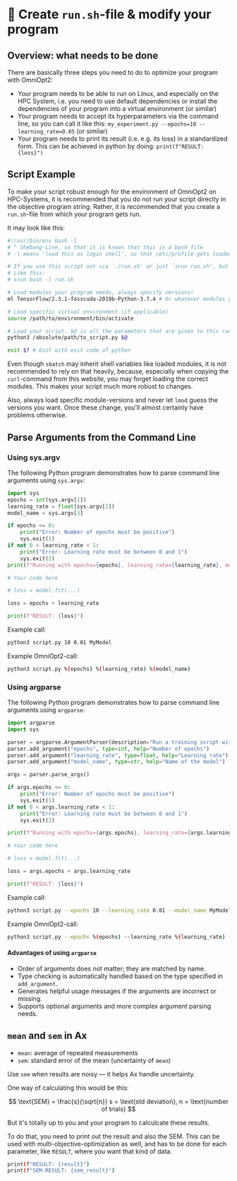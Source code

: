 # <span class="invert_in_dark_mode">📝</span> Create `run.sh`-file & modify your program

<!-- This is needed to prepare your program for OmniOpt2 -->

<!-- Category: Preparations, Basics and Setup -->

<div id="toc"></div>

## Overview: what needs to be done

There are basically three steps you need to do to optimize your program with OmniOpt2:

- Your program needs to be able to run on Linux, and especially on the HPC System, i.e. you need to use default dependencies or install the dependencies of your program into a virtual environment (or similar)
- Your program needs to accept its hyperparameters via the command line, so you can call it like this: `my_experiment.py --epochs=10 --learning_rate=0.05` (or similar)
- Your program needs to print its result (i.e. e.g. its loss) in a standardized form. This can be achieved in python by doing: `print(f"RESULT: {loss}")`

## Script Example

To make your script robust enough for the environment of OmniOpt2 on HPC-Systems, it is recommended that you do not run your script directly in the objective program string. Rather, it is recommended that you create a `run.sh`-file from which your program gets run.

It may look like this:

```bash
#!/usr/bin/env bash -l
# ^ Shebang-Line, so that it is known that this is a bash file
# -l means 'load this as login shell', so that /etc/profile gets loaded and you can use 'module load' or 'ml' as usual

# If you use this script not via `./run.sh' or just `srun run.sh', but like `srun bash run.sh', please add the '-l' there too.
# Like this:
# srun bash -l run.sh

# Load modules your program needs, always specify versions!
ml TensorFlow/2.3.1-fosscuda-2019b-Python-3.7.4 # Or whatever modules you need

# Load specific virtual environment (if applicable)
source /path/to/environment/bin/activate

# Load your script. $@ is all the parameters that are given to this run.sh file.
python3 /absolute/path/to_script.py $@

exit $? # Exit with exit code of python
```

Even though `sbatch` may inherit shell variables like loaded modules, it is not recommended to rely on that heavily, because, especially when copying the `curl`-command from this website, you may forget loading the correct modules. This makes your script much more robust to changes.

Also, always load specific module-versions and never let `lmod` guess the versions you want. Once these change, you'll almost certainly have problems otherwise.

## Parse Arguments from the Command Line

### Using sys.argv

The following Python program demonstrates how to parse command line arguments using `sys.argv`:

```python
import sys
epochs = int(sys.argv[1])
learning_rate = float(sys.argv[2])
model_name = sys.argv[3]

if epochs <= 0:
    print("Error: Number of epochs must be positive")
    sys.exit(1)
if not 0 < learning_rate < 1:
    print("Error: Learning rate must be between 0 and 1")
    sys.exit(2)
print(f"Running with epochs={epochs}, learning_rate={learning_rate}, model_name={model_name}")

# Your code here

# loss = model.fit(...)

loss = epochs + learning_rate

print(f"RESULT: {loss}")
```

Example call:

```bash
python3 script.py 10 0.01 MyModel
```

Example OmniOpt2-call:

```bash
python3 script.py %(epochs) %(learning_rate) %(model_name)
```

### Using argparse

The following Python program demonstrates how to parse command line arguments using `argparse`:

```python
import argparse
import sys

parser = argparse.ArgumentParser(description="Run a training script with specified parameters.")
parser.add_argument("epochs", type=int, help="Number of epochs")
parser.add_argument("learning_rate", type=float, help="Learning rate")
parser.add_argument("model_name", type=str, help="Name of the model")

args = parser.parse_args()

if args.epochs <= 0:
    print("Error: Number of epochs must be positive")
    sys.exit(1)
if not 0 < args.learning_rate < 1:
    print("Error: Learning rate must be between 0 and 1")
    sys.exit(2)

print(f"Running with epochs={args.epochs}, learning_rate={args.learning_rate}, model_name={args.model_name}")

# Your code here

# loss = model.fit(...)

loss = args.epochs + args.learning_rate

print(f"RESULT: {loss}")
```

Example call:

```bash
python3 script.py --epochs 10 --learning_rate 0.01 --model_name MyModel
```

Example OmniOpt2-call:

```bash
python3 script.py --epochs %(epochs) --learning_rate %(learning_rate) --model_name %(model_name)
```

#### Advantages of using `argparse`

- Order of arguments does not matter; they are matched by name.
- Type checking is automatically handled based on the type specified in `add_argument`.
- Generates helpful usage messages if the arguments are incorrect or missing.
- Supports optional arguments and more complex argument parsing needs.

## `mean` and `sem` in Ax

- `mean`: average of repeated measurements
- `sem`: standard error of the mean (uncertainty of `mean`)


Use `sem` when results are noisy — it helps Ax handle uncertainty.

One way of calculating this would be this:

$$ \text{SEM} = \frac{s}{\sqrt{n}} s = \text{std deviation}, n = \text{number of trials} $$

But it's totally up to you and your program to calculcate these results.

To do that, you need to print out the result and also the SEM. This can be used with multi-objective-optimization as well,
and has to be done for each parameter, like `RESULT`, where you want that kind of data.

```bash
print(f"RESULT: {result}")
print(f"SEM-RESULT: {sem_result}")
```
